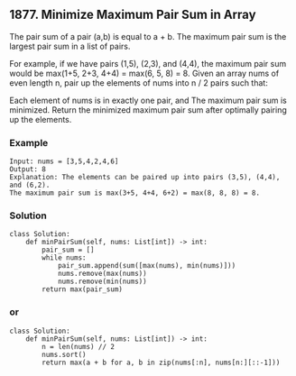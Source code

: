 ## 1877. Minimize Maximum Pair Sum in Array

The pair sum of a pair (a,b) is equal to a + b. The maximum pair sum is the largest pair sum in a list of pairs.

For example, if we have pairs (1,5), (2,3), and (4,4), the maximum pair sum would be max(1+5, 2+3, 4+4) = max(6, 5, 8) = 8.
Given an array nums of even length n, pair up the elements of nums into n / 2 pairs such that:

Each element of nums is in exactly one pair, and
The maximum pair sum is minimized.
Return the minimized maximum pair sum after optimally pairing up the elements.

### Example
```
Input: nums = [3,5,4,2,4,6]
Output: 8
Explanation: The elements can be paired up into pairs (3,5), (4,4), and (6,2).
The maximum pair sum is max(3+5, 4+4, 6+2) = max(8, 8, 8) = 8.
```

### Solution
```
class Solution:
    def minPairSum(self, nums: List[int]) -> int:
        pair_sum = []
        while nums:
            pair_sum.append(sum([max(nums), min(nums)]))
            nums.remove(max(nums))
            nums.remove(min(nums))
        return max(pair_sum)
```
### or 
```
class Solution:
    def minPairSum(self, nums: List[int]) -> int:
        n = len(nums) // 2
        nums.sort()
        return max(a + b for a, b in zip(nums[:n], nums[n:][::-1]))
```